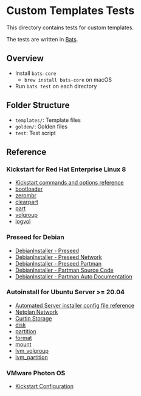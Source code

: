 <!--
© Broadcom. All Rights Reserved.
The term “Broadcom” refers to Broadcom Inc. and/or its subsidiaries.
SPDX-License-Identifier: BSD-2-Clause
-->

# Custom Templates Tests

This directory contains tests for custom templates.

The tests are written in [Bats](https://bats-core.readthedocs.io/en/stable/).

## Overview

- Install `bats-core`
  - `brew install bats-core` on macOS
- Run `bats test` on each directory

## Folder Structure

- `templates/`: Template files
- `golden/`: Golden files
- `test`: Test script

## Reference

### Kickstart for Red Hat Enterprise Linux 8

- [Kickstart commands and options reference](https://access.redhat.com/documentation/en-us/red_hat_enterprise_linux/8/html/system_design_guide/kickstart-commands-and-options-reference_system-design-guide#kickstart-commands-for-installation-program-configuration-and-flow-control_kickstart-commands-and-options-reference)
- [bootloader](https://access.redhat.com/documentation/en-us/red_hat_enterprise_linux/8/html/system_design_guide/kickstart-commands-and-options-reference_system-design-guide#bootloader-required_kickstart-commands-for-handling-storage)
- [zerombr](https://access.redhat.com/documentation/en-us/red_hat_enterprise_linux/8/html/system_design_guide/kickstart-commands-and-options-reference_system-design-guide#zerombr_kickstart-commands-for-handling-storage)
- [clearpart](https://access.redhat.com/documentation/en-us/red_hat_enterprise_linux/8/html/system_design_guide/kickstart-commands-and-options-reference_system-design-guide#clearpart_kickstart-commands-for-handling-storage)
- [part](https://access.redhat.com/documentation/en-us/red_hat_enterprise_linux/8/html/system_design_guide/kickstart-commands-and-options-reference_system-design-guide#part-or-partition_kickstart-commands-for-handling-storage)
- [volgroup](https://access.redhat.com/documentation/en-us/red_hat_enterprise_linux/8/html/system_design_guide/kickstart-commands-and-options-reference_system-design-guide#volgroup_kickstart-commands-for-handling-storage)
- [logvol](https://access.redhat.com/documentation/en-us/red_hat_enterprise_linux/8/html/system_design_guide/kickstart-commands-and-options-reference_system-design-guide#logvol_kickstart-commands-for-handling-storage)

### Preseed for Debian

- [DebianInstaller - Preseed](https://wiki.debian.org/DebianInstaller/Preseed)
- [DebianInstaller - Preseed Network](https://www.debian.org/releases/stable/amd64/apbs04.en.html#preseed-network)
- [DebianInstaller - Preseed Partman](https://www.debian.org/releases/stable/amd64/apbs04.en.html#preseed-partman)
- [DebianInstaller - Partman Source Code](https://salsa.debian.org/installer-team?filter=Partman)
- [DebianInstaller - Partman Auto Documentation](https://salsa.debian.org/installer-team/debian-installer/-/blob/master/doc/devel/partman-auto-recipe.txt)

### Autoinstall for Ubuntu Server >= 20.04

- [Automated Server installer config file reference](https://ubuntu.com/server/docs/install/autoinstall-reference)
- [Netplan Network](https://netplan.readthedocs.io/en/latest/netplan-yaml/)
- [Curtin Storage](https://curtin.readthedocs.io/en/latest/topics/storage.html)
- [disk](https://curtin.readthedocs.io/en/latest/topics/storage.html#disk-command)
- [partition](https://curtin.readthedocs.io/en/latest/topics/storage.html#partition-command)
- [format](https://curtin.readthedocs.io/en/latest/topics/storage.html#format-command)
- [mount](https://curtin.readthedocs.io/en/latest/topics/storage.html#mount-command)
- [lvm_volgroup](https://curtin.readthedocs.io/en/latest/topics/storage.html#lvm-volgroup-command)
- [lvm_partition](https://curtin.readthedocs.io/en/latest/topics/storage.html#lvm-partition-command)

### VMware Photon OS

- [Kickstart Configuration](https://github.com/vmware/photon-os-installer/blob/master/photon_installer/ks_config.txt)
